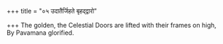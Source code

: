 +++
title = "०५ उदातैर्जिहते बृहद्द्वारो"

+++
The golden, the Celestial Doors are lifted with their frames on high,  
     By Pavamana glorified.